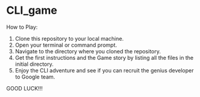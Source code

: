 # CLI_game

How to Play:

1. Clone this repository to your local machine.
2. Open your terminal or command prompt.
3. Navigate to the directory where you cloned the repository.
4. Get the first instructions and the Game story by listing all the files in the initial directory.
5. Enjoy the CLI adventure and see if you can recruit the genius developer to Google team.

GOOD LUCK!!!